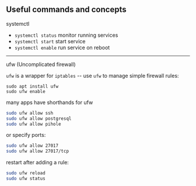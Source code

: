 ## Useful commands and concepts

systemctl

- `systemctl status` monitor running services
- `systemctl start` start service
- `systemctl enable` run service on reboot


---
ufw (Uncomplicated firewall)

`ufw` is a wrapper for `iptables` -- use `ufw` to manage simple firewall rules: 

```
sudo apt install ufw
sudo ufw enable
```

many apps have shorthands for ufw

```bash
sudo ufw allow ssh
sudo ufw allow postgresql
sudo ufw allow pihole
```

or specify ports: 
```bash
sudo ufw allow 27017
sudo ufw allow 27017/tcp
```

restart after adding a rule: 

```bash
sudo ufw reload
sudo ufw status
```
